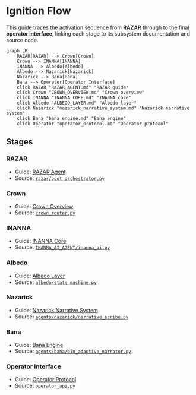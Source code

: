 # Ignition Flow

This guide traces the activation sequence from **RAZAR** through to the final **operator interface**, linking each stage to its subsystem documentation and source code.

```mermaid
graph LR
    RAZAR[RAZAR] --> Crown[Crown]
    Crown --> INANNA[INANNA]
    INANNA --> Albedo[Albedo]
    Albedo --> Nazarick[Nazarick]
    Nazarick --> Bana[Bana]
    Bana --> Operator[Operator Interface]
    click RAZAR "RAZAR_AGENT.md" "RAZAR guide"
    click Crown "CROWN_OVERVIEW.md" "Crown overview"
    click INANNA "INANNA_CORE.md" "INANNA core"
    click Albedo "ALBEDO_LAYER.md" "Albedo layer"
    click Nazarick "nazarick_narrative_system.md" "Nazarick narrative system"
    click Bana "bana_engine.md" "Bana engine"
    click Operator "operator_protocol.md" "Operator protocol"
```

## Stages

### RAZAR
- Guide: [RAZAR Agent](RAZAR_AGENT.md)
- Source: [`razar/boot_orchestrator.py`](../razar/boot_orchestrator.py)

### Crown
- Guide: [Crown Overview](CROWN_OVERVIEW.md)
- Source: [`crown_router.py`](../crown_router.py)

### INANNA
- Guide: [INANNA Core](INANNA_CORE.md)
- Source: [`INANNA_AI_AGENT/inanna_ai.py`](../INANNA_AI_AGENT/inanna_ai.py)

### Albedo
- Guide: [Albedo Layer](ALBEDO_LAYER.md)
- Source: [`albedo/state_machine.py`](../albedo/state_machine.py)

### Nazarick
- Guide: [Nazarick Narrative System](nazarick_narrative_system.md)
- Source: [`agents/nazarick/narrative_scribe.py`](../agents/nazarick/narrative_scribe.py)

### Bana
- Guide: [Bana Engine](bana_engine.md)
- Source: [`agents/bana/bio_adaptive_narrator.py`](../agents/bana/bio_adaptive_narrator.py)

### Operator Interface
- Guide: [Operator Protocol](operator_protocol.md)
- Source: [`operator_api.py`](../operator_api.py)

